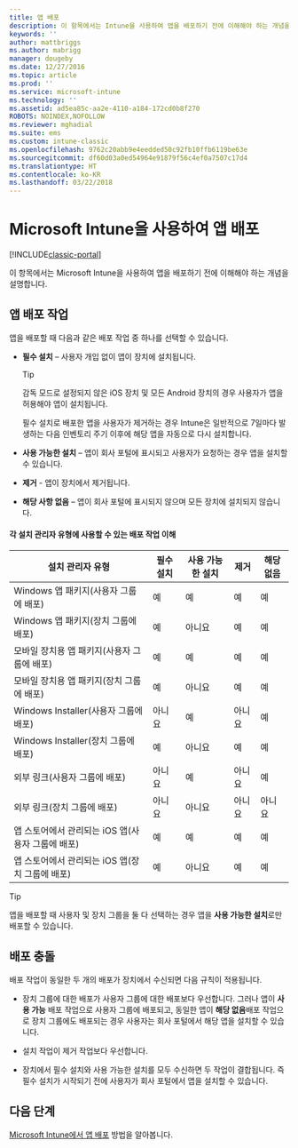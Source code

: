 ```yaml
---
title: 앱 배포
description: 이 항목에서는 Intune을 사용하여 앱을 배포하기 전에 이해해야 하는 개념을 설명합니다.
keywords: ''
author: mattbriggs
ms.author: mabrigg
manager: dougeby
ms.date: 12/27/2016
ms.topic: article
ms.prod: ''
ms.service: microsoft-intune
ms.technology: ''
ms.assetid: ad5ea85c-aa2e-4110-a184-172cd0b8f270
ROBOTS: NOINDEX,NOFOLLOW
ms.reviewer: mghadial
ms.suite: ems
ms.custom: intune-classic
ms.openlocfilehash: 9762c20abb9e4eedded50c92fb10ffb6119be63e
ms.sourcegitcommit: df60d03a0ed54964e91879f56c4ef0a7507c17d4
ms.translationtype: HT
ms.contentlocale: ko-KR
ms.lasthandoff: 03/22/2018
---
```

# <a name="deploy-apps-with-microsoft-intune"></a>Microsoft Intune을 사용하여 앱 배포

[!INCLUDE[classic-portal](../includes/classic-portal.md)]

이 항목에서는 Microsoft Intune을 사용하여 앱을 배포하기 전에 이해해야 하는 개념을 설명합니다.


## <a name="app-deployment-actions"></a>앱 배포 작업
앱을 배포할 때 다음과 같은 배포 작업 중 하나를 선택할 수 있습니다.

-   **필수 설치** – 사용자 개입 없이 앱이 장치에 설치됩니다.

    > [!TIP]
    > 감독 모드로 설정되지 않은 iOS 장치 및 모든 Android 장치의 경우 사용자가 앱을 허용해야 앱이 설치됩니다.
    >
    >  필수 설치로 배포한 앱을 사용자가 제거하는 경우 Intune은 일반적으로 7일마다 발생하는 다음 인벤토리 주기 이후에 해당 앱을 자동으로 다시 설치합니다.

-   **사용 가능한 설치** – 앱이 회사 포털에 표시되고 사용자가 요청하는 경우 앱을 설치할 수 있습니다.

-   **제거** - 앱이 장치에서 제거됩니다.

-   **해당 사항 없음** – 앱이 회사 포털에 표시되지 않으며 모든 장치에 설치되지 않습니다.

#### <a name="understand-which-deployment-actions-are-available-for-each-installer-type"></a>각 설치 관리자 유형에 사용할 수 있는 배포 작업 이해

|설치 관리자 유형|필수 설치|사용 가능한 설치|제거|해당 없음|
|------------------|--------------------|---------------------|-------------|------------------|
|Windows 앱 패키지(사용자 그룹에 배포)|예|예|예|예|
|Windows 앱 패키지(장치 그룹에 배포)|예|아니요|예|예|
|모바일 장치용 앱 패키지(사용자 그룹에 배포)|예|예|예|예|
|모바일 장치용 앱 패키지(장치 그룹에 배포)|예|아니요|예|예|
|Windows Installer(사용자 그룹에 배포)|아니요|예|아니요|예|
|Windows Installer(장치 그룹에 배포)|예|아니요|예|예|
|외부 링크(사용자 그룹에 배포)|아니요|예|아니요|예|
|외부 링크(장치 그룹에 배포)|아니요|아니요|아니요|아니요|
|앱 스토어에서 관리되는 iOS 앱(사용자 그룹에 배포)|예|예|예|예|
|앱 스토어에서 관리되는 iOS 앱(장치 그룹에 배포)|예|아니요|예|예|
> [!TIP]
> 앱을 배포할 때 사용자 및 장치 그룹을 둘 다 선택하는 경우 앱을 **사용 가능한 설치**로만 배포할 수 있습니다.

## <a name="deployment-conflicts"></a>배포 충돌
배포 작업이 동일한 두 개의 배포가 장치에서 수신되면 다음 규칙이 적용됩니다.

-   장치 그룹에 대한 배포가 사용자 그룹에 대한 배포보다 우선합니다. 그러나 앱이 **사용 가능** 배포 작업으로 사용자 그룹에 배포되고, 동일한 앱이 **해당 없음**배포 작업으로 장치 그룹에도 배포되는 경우 사용자는 회사 포털에서 해당 앱을 설치할 수 있습니다.

-   설치 작업이 제거 작업보다 우선합니다.

-   장치에서 필수 설치와 사용 가능한 설치를 모두 수신하면 두 작업이 결합됩니다. 즉 필수 설치가 시작되기 전에 사용자가 회사 포털에서 앱을 설치할 수 있습니다.


## <a name="next-steps"></a>다음 단계

[Microsoft Intune에서 앱 배포](deploy-apps-in-microsoft-intune.md) 방법을 알아봅니다.
